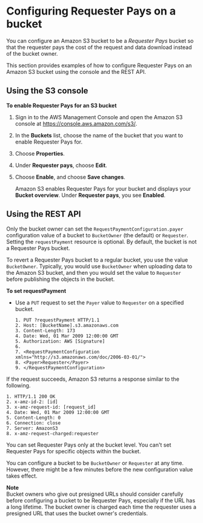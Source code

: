 # Configuring Requester Pays on a bucket<a name="RequesterPaysExamples"></a>

You can configure an Amazon S3 bucket to be a *Requester Pays* bucket so that the requester pays the cost of the request and data download instead of the bucket owner\.

This section provides examples of how to configure Requester Pays on an Amazon S3 bucket using the console and the REST API\.

## Using the S3 console<a name="configure-requester-pays-console"></a>

**To enable Requester Pays for an S3 bucket**

1. Sign in to the AWS Management Console and open the Amazon S3 console at [https://console\.aws\.amazon\.com/s3/](https://console.aws.amazon.com/s3/)\.

1. In the **Buckets** list, choose the name of the bucket that you want to enable Requester Pays for\.

1. Choose **Properties**\.

1. Under **Requester pays**, choose **Edit**\.

1. Choose **Enable**, and choose **Save changes**\.

   Amazon S3 enables Requester Pays for your bucket and displays your **Bucket overview**\. Under **Requester pays**, you see **Enabled**\.

## Using the REST API<a name="RequesterPaysBucketConfiguration"></a>

Only the bucket owner can set the `RequestPaymentConfiguration.payer` configuration value of a bucket to `BucketOwner` \(the default\) or `Requester`\. Setting the `requestPayment` resource is optional\. By default, the bucket is not a Requester Pays bucket\.

To revert a Requester Pays bucket to a regular bucket, you use the value `BucketOwner`\. Typically, you would use `BucketOwner` when uploading data to the Amazon S3 bucket, and then you would set the value to `Requester` before publishing the objects in the bucket\.

**To set requestPayment**
+ Use a `PUT` request to set the `Payer` value to `Requester` on a specified bucket\.

  ```
  1. PUT ?requestPayment HTTP/1.1
  2. Host: [BucketName].s3.amazonaws.com
  3. Content-Length: 173
  4. Date: Wed, 01 Mar 2009 12:00:00 GMT
  5. Authorization: AWS [Signature]
  6. 
  7. <RequestPaymentConfiguration xmlns="http://s3.amazonaws.com/doc/2006-03-01/">
  8. <Payer>Requester</Payer>
  9. </RequestPaymentConfiguration>
  ```

If the request succeeds, Amazon S3 returns a response similar to the following\.

```
1. HTTP/1.1 200 OK
2. x-amz-id-2: [id]
3. x-amz-request-id: [request_id]
4. Date: Wed, 01 Mar 2009 12:00:00 GMT
5. Content-Length: 0
6. Connection: close
7. Server: AmazonS3
8. x-amz-request-charged:requester
```

You can set Requester Pays only at the bucket level\. You can't set Requester Pays for specific objects within the bucket\.

You can configure a bucket to be `BucketOwner` or `Requester` at any time\. However, there might be a few minutes before the new configuration value takes effect\.

**Note**  
Bucket owners who give out presigned URLs should consider carefully before configuring a bucket to be Requester Pays, especially if the URL has a long lifetime\. The bucket owner is charged each time the requester uses a presigned URL that uses the bucket owner's credentials\. 